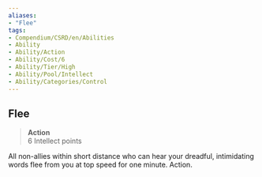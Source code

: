 ```yaml
---
aliases:
- "Flee"
tags:
- Compendium/CSRD/en/Abilities
- Ability
- Ability/Action
- Ability/Cost/6
- Ability/Tier/High
- Ability/Pool/Intellect
- Ability/Categories/Control
---
```


  
## Flee  
>**Action**  
>6 Intellect points
  
All non-allies within short distance who can hear your dreadful, intimidating words flee from you at top speed for one minute. Action.